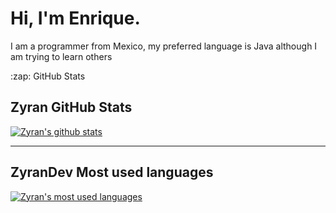# Hi, I'm Enrique.

I am a programmer from Mexico, my preferred language is Java although I am trying to learn others

  <summary>:zap: GitHub Stats</summary>
  
  ## Zyran GitHub Stats

  <a href="https://github.com/ZyranDev">
    <img align="center" src="https://github-readme-stats.anuraghazra1.vercel.app/api?username=ZyranDev&theme=gotham&locale=en" alt="Zyran's github stats"/>
  </a>
<br>

---

## ZyranDev Most used languages

  <a href="https://github.com/ZyranDev">
    <img align="center" src="https://github-readme-stats.vercel.app/api/top-langs/?username=ZyranDev&layout=compact&theme=gotham&locale=en" alt="Zyran's most used      languages"/>
  </a>
  
